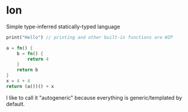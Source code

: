 # Ion

Simple type-inferred statically-typed language

```rust
print("Hello") // printing and other built-in functions are WIP

a = fn() {
    b = fn() {
        return 4
    }
    return b
}
x = 4 + 4
return (a())() + x
```

I like to call it "autogeneric" because everything is generic/templated by default.
